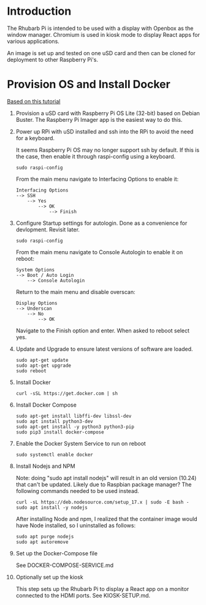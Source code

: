 # Introduction

The Rhubarb Pi is intended to be used with a display with Openbox as the window manager.  Chromium is used in kiosk mode to display React apps for various applications.

An image is set up and tested on one uSD card and then can be cloned for deployment to other Raspberry Pi's.

# Provision OS and Install Docker

[Based on this tutorial](https://dev.to/elalemanyo/how-to-install-docker-and-docker-compose-on-raspberry-pi-1mo)

1. Provision a uSD card with Raspberry Pi OS Lite (32-bit) based on Debian Buster. The Raspberry Pi Imager app is the easiest way to do this.

2. Power up RPi with uSD installed and ssh into the RPi to avoid the need for a keyboard.

    It seems Raspberry Pi OS may no longer support ssh by default. If this is the case, then enable it through raspi-config using a keyboard.

    ```
    sudo raspi-config
    ```

    From the main menu navigate to Interfacing Options to enable it:
    
    ```
    Interfacing Options
    --> SSH
        --> Yes
            --> OK
                --> Finish
    ```

3. Configure Startup settings for autologin. Done as a convenience for devlopment. Revisit later.

    ```
    sudo raspi-config
    ```

    From the main menu navigate to Console Autologin to enable it on reboot:
    
    ```
    System Options 
    --> Boot / Auto Login 
        --> Console Autologin  
    ```

    Return to the main menu and disable overscan:
    
    ```
    Display Options 
    --> Underscan 
        --> No 
            --> OK
    ```

    Navigate to the Finish option and enter. When asked to reboot select yes.

4. Update and Upgrade to ensure latest versions of software are loaded.

    ```
    sudo apt-get update
    sudo apt-get upgrade
    sudo reboot
    ```

5. Install Docker

    ```
    curl -sSL https://get.docker.com | sh
    ```

6. Install Docker Compose

    ```
    sudo apt-get install libffi-dev libssl-dev
    sudo apt install python3-dev
    sudo apt-get install -y python3 python3-pip
    sudo pip3 install docker-compose
    ```

7. Enable the Docker System Service to run on reboot

    ```
    sudo systemctl enable docker
    ```

8. Install Nodejs and NPM 

    Note: doing "sudo apt install nodejs" will result in an old version (10.24) that can't be updated. Likely due to Raspbian package manager? The following commands needed to be used instead.

    ```
    curl -sL https://deb.nodesource.com/setup_17.x | sudo -E bash -
    sudo apt install -y nodejs
    ```

    After installing Node and npm, I realized that the container image would have Node installed, so I uninstalled as follows:

    ```
    sudo apt purge nodejs
    sudo apt autoremove
    ```

9. Set up the Docker-Compose file

    See DOCKER-COMPOSE-SERVICE.md

10. Optionally set up the kiosk

    This step sets up the Rhubarb Pi to display a React app on a monitor connected to the HDMI ports. See KIOSK-SETUP.md.
